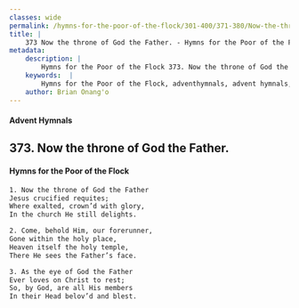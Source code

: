 ```yaml
---
classes: wide
permalink: /hymns-for-the-poor-of-the-flock/301-400/371-380/Now-the-throne-of-God-the-Father/
title: |
    373 Now the throne of God the Father. - Hymns for the Poor of the Flock
metadata:
    description: |
        Hymns for the Poor of the Flock 373. Now the throne of God the Father.. Now the throne of God the Father Jesus crucified requites; Where exalted, crown’d with glory, In the church He still delights. 
    keywords:  |
        Hymns for the Poor of the Flock, adventhymnals, advent hymnals, Now the throne of God the Father., Now the throne of God the Father, 
    author: Brian Onang'o
---
```


#### Advent Hymnals
## 373. Now the throne of God the Father.
####  Hymns for the Poor of the Flock

```txt
1. Now the throne of God the Father
Jesus crucified requites;
Where exalted, crown’d with glory,
In the church He still delights.

2. Come, behold Him, our forerunner,
Gone within the holy place,
Heaven itself the holy temple,
There He sees the Father’s face.

3. As the eye of God the Father
Ever loves on Christ to rest;
So, by God, are all His members 
In their Head belov’d and blest.
```